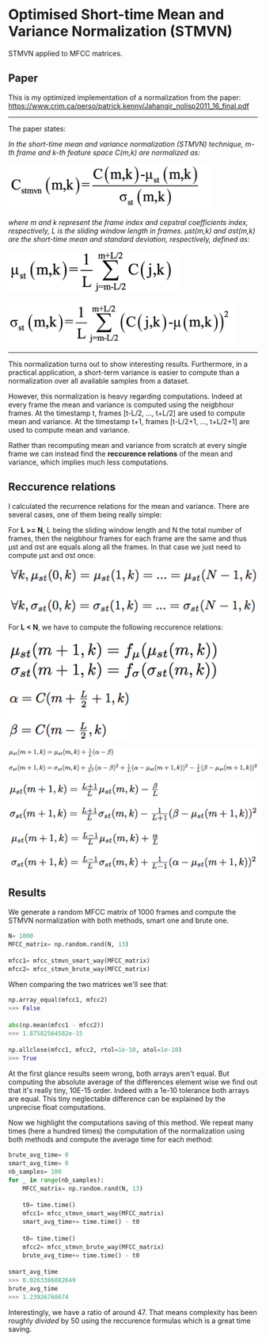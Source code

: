 # Optimised Short-time Mean and Variance Normalization (STMVN)

STMVN applied to MFCC matrices.

## Paper

This is my optimized implementation of a normalization from the paper:
https://www.crim.ca/perso/patrick.kenny/Jahangir_nolisp2011_16_final.pdf

---

The paper states:

*In the short-time mean and variance normalization (STMVN) technique, m-th frame
and k-th feature space C(m,k) are normalized as:*


![](images/Cstmvn.png)

*where m and k represent the frame index and cepstral coefficients index,
respectively, L is the sliding window length in frames. μst(m,k) and σst(m,k) are the
short-time mean and standard deviation, respectively, defined as:*

![](images/MUst.png)

![](images/SIGMAst.png)

---

This normalization turns out to show interesting results. Furthermore, in a practical application, a short-term variance is easier to compute than a normalization over all available samples from a dataset.

However, this normalization is heavy regarding computations. Indeed at every frame the mean and variance is computed using the neigbhour frames. At the timestamp t, frames [t-L/2, ..., t+L/2] are used to compute mean and variance. At the timestamp t+1, frames [t-L/2+1, ..., t+L/2+1] are used to compute mean and variance.

Rather than recomputing mean and variance from scratch at every single frame we can instead find the **reccurence relations** of the mean and variance, which implies much less computations.


## Reccurence relations

I calculated the recurrence relations for the mean and variance.
There are several cases, one of them being really simple:

For **L >= N**, L being the sliding window length and N the total number of frames, then the neigbhour frames for each frame are the same and thus μst and σst are equals along all the frames. In that case we just need to compute μst and σst once.

![](images/forall.png)

For **L < N**, we have to compute the following reccurence relations:

![](images/reccurence.jpeg)

![](images/alphabeta.png)

![](images/center.png)

![](images/noleft.png)

![](images/noright.png)



## Results

We generate a random MFCC matrix of 1000 frames and compute the STMVN normalization with both methods, smart one and brute one.

```python
N= 1000
MFCC_matrix= np.random.rand(N, 13)

mfcc1= mfcc_stmvn_smart_way(MFCC_matrix)
mfcc2= mfcc_stmvn_brute_way(MFCC_matrix)
```

When comparing the two matrices we'll see that:

```python
np.array_equal(mfcc1, mfcc2)
>>> False

abs(np.mean(mfcc1 - mfcc2))
>>> 1.87582564582e-15

np.allclose(mfcc1, mfcc2, rtol=1e-10, atol=1e-10)
>>> True
```

At the first glance results seem wrong, both arrays aren't equal. But computing the absolute average of the differences element wise we find out that it's really tiny, 10E-15 order.
Indeed with a 1e-10 tolerance both arrays are equal.
This tiny neglectable difference can be explained by the unprecise float computations.

Now we highlight the computations saving of this method. We repeat many times (here a hundred times) the computation of the normalization using both methods and compute the average time for each method:

```python
brute_avg_time= 0
smart_avg_time= 0
nb_samples= 100
for _ in range(nb_samples):
    MFCC_matrix= np.random.rand(N, 13)

    t0= time.time()
    mfcc1= mfcc_stmvn_smart_way(MFCC_matrix)
    smart_avg_time+= time.time() - t0

    t0= time.time()
    mfcc2= mfcc_stmvn_brute_way(MFCC_matrix)
    brute_avg_time+= time.time() - t0

smart_avg_time
>>> 0.0263386082649
brute_avg_time
>>> 1.23926760674
```

Interestingly, we have a ratio of around 47. That means complexity has been roughly *divided* by 50 using the reccurence formulas which is a great time saving.
